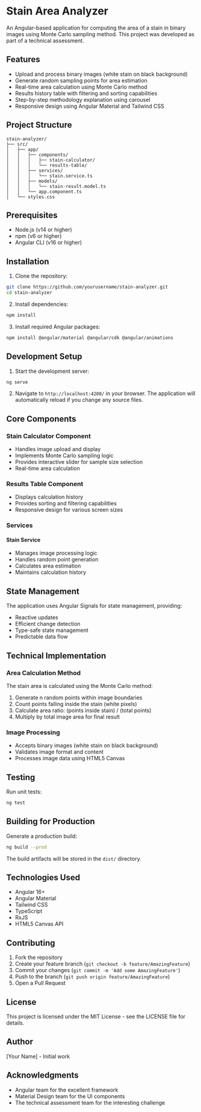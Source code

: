 # Stain Area Analyzer

An Angular-based application for computing the area of a stain in binary images using Monte Carlo sampling method. This project was developed as part of a technical assessment.

## Features

- Upload and process binary images (white stain on black background)
- Generate random sampling points for area estimation
- Real-time area calculation using Monte Carlo method
- Results history table with filtering and sorting capabilities
- Step-by-step methodology explanation using carousel
- Responsive design using Angular Material and Tailwind CSS

## Project Structure

```
stain-analyzer/
├── src/
│   ├── app/
│   │   ├── components/
│   │   │   ├── stain-calculator/
│   │   │   └── results-table/
│   │   ├── services/
│   │   │   └── stain.service.ts
│   │   ├── models/
│   │   │   └── stain-result.model.ts
│   │   └── app.component.ts
│   └── styles.css
```

## Prerequisites

- Node.js (v14 or higher)
- npm (v6 or higher)
- Angular CLI (v16 or higher)

## Installation

1. Clone the repository:

```bash
git clone https://github.com/yourusername/stain-analyzer.git
cd stain-analyzer
```

2. Install dependencies:

```bash
npm install
```

3. Install required Angular packages:

```bash
npm install @angular/material @angular/cdk @angular/animations
```

## Development Setup

1. Start the development server:

```bash
ng serve
```

2. Navigate to `http://localhost:4200/` in your browser. The application will automatically reload if you change any source files.

## Core Components

### Stain Calculator Component

- Handles image upload and display
- Implements Monte Carlo sampling logic
- Provides interactive slider for sample size selection
- Real-time area calculation

### Results Table Component

- Displays calculation history
- Provides sorting and filtering capabilities
- Responsive design for various screen sizes

### Services

#### Stain Service

- Manages image processing logic
- Handles random point generation
- Calculates area estimation
- Maintains calculation history

## State Management

The application uses Angular Signals for state management, providing:

- Reactive updates
- Efficient change detection
- Type-safe state management
- Predictable data flow

## Technical Implementation

### Area Calculation Method

The stain area is calculated using the Monte Carlo method:

1. Generate n random points within image boundaries
2. Count points falling inside the stain (white pixels)
3. Calculate area ratio: (points inside stain) / (total points)
4. Multiply by total image area for final result

### Image Processing

- Accepts binary images (white stain on black background)
- Validates image format and content
- Processes image data using HTML5 Canvas

## Testing

Run unit tests:

```bash
ng test
```

## Building for Production

Generate a production build:

```bash
ng build --prod
```

The build artifacts will be stored in the `dist/` directory.

## Technologies Used

- Angular 16+
- Angular Material
- Tailwind CSS
- TypeScript
- RxJS
- HTML5 Canvas API

## Contributing

1. Fork the repository
2. Create your feature branch (`git checkout -b feature/AmazingFeature`)
3. Commit your changes (`git commit -m 'Add some AmazingFeature'`)
4. Push to the branch (`git push origin feature/AmazingFeature`)
5. Open a Pull Request

## License

This project is licensed under the MIT License - see the LICENSE file for details.

## Author

[Your Name] - Initial work

## Acknowledgments

- Angular team for the excellent framework
- Material Design team for the UI components
- The technical assessment team for the interesting challenge
